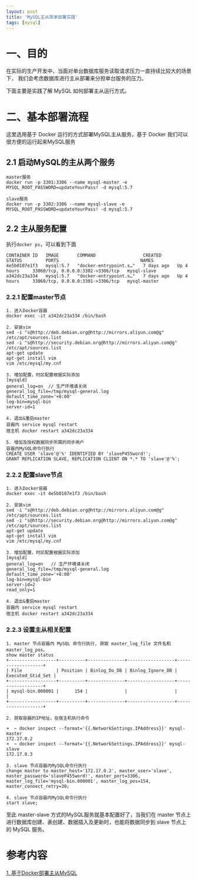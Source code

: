 ```yaml
---
layout: post
title: 'MySQL主从简单部署实践'
tags: [mysql]
---
```


# 一、目的
在实际的生产开发中，当面对单台数据库服务读取请求压力一直持续比较大的场景下，
我们会考虑数据库进行主从部署来分担单台服务的压力。

下面主要是实践了解 MySQL 如何部署主从运行方式。

# 二、基本部署流程
这里选用基于 Docker 运行的方式部署MySQL主从服务，基于 Docker 我们可以很方便的运行起来MySQL服务

## 2.1 启动MySQL的主从两个服务
```
master服务
docker run -p 3301:3306 --name mysql-master -e MYSQL_ROOT_PASSWORD=updateYourPass! -d mysql:5.7

slave服务
docker run -p 3302:3306 --name mysql-slave -e MYSQL_ROOT_PASSWORD=updateYourPass! -d mysql:5.7
```

## 2.2 主从服务配置

执行`docker ps`，可以看到下面
```
CONTAINER ID   IMAGE       COMMAND                  CREATED      STATUS         PORTS                               NAMES
4e5b0107e1f3   mysql:5.7   "docker-entrypoint.s…"   7 days ago   Up 4 hours     33060/tcp, 0.0.0.0:3302->3306/tcp   mysql-slave
a342dc23a334   mysql:5.7   "docker-entrypoint.s…"   7 days ago   Up 4 hours     33060/tcp, 0.0.0.0:3301->3306/tcp   mysql-master

```
### 2.2.1 配置master节点
```
1. 进入Docker容器
docker exec -it a342dc23a334 /bin/bash

2. 安装vim
sed -i "s@http://deb.debian.org@http://mirrors.aliyun.com@g" /etc/apt/sources.list
sed -i "s@http://security.debian.org@http://mirrors.aliyun.com@g" /etc/apt/sources.list
apt-get update 
apt-get install vim 
vim /etc/mysql/my.cnf

3. 增加配置，时区配置根据实际添加
[mysqld]
general_log=on  // 生产环境请关闭
general_log_file=/tmp/mysql-general.log
default_time_zone='+8:00'
log-bin=mysql-bin
server-id=1

4. 退出&重启master
容器内 service mysql restart
宿主机 docker restart a342dc23a334

5. 增加及授权数据同步所需的同步用户
容器内MySQL命令行执行
CREATE USER 'slave'@'%' IDENTIFIED BY 'slaveP455word!';
GRANT REPLICATION SLAVE, REPLICATION CLIENT ON *.* TO 'slave'@'%';

```

### 2.2.2 配置slave节点
```
1. 进入Docker容器
docker exec -it 4e5b0107e1f3 /bin/bash

2. 安装vim
sed -i "s@http://deb.debian.org@http://mirrors.aliyun.com@g" /etc/apt/sources.list
sed -i "s@http://security.debian.org@http://mirrors.aliyun.com@g" /etc/apt/sources.list
apt-get update 
apt-get install vim 
vim /etc/mysql/my.cnf

3. 增加配置，时区配置根据实际添加
[mysqld]
general_log=on   // 生产环境请关闭
general_log_file=/tmp/mysql-general.log
default_time_zone='+8:00'
log-bin=mysql-bin
server-id=2  
read_only=1

4. 退出&重启master
容器内 service mysql restart
宿主机 docker restart a342dc23a334

```

### 2.2.3 设置主从相关配置

```
1. master 节点容器内 MySQL 命令行执行, 获取 master_log_file 文件名和 master_log_pos。
show master status
+------------------+----------+--------------+------------------+-------------------+
| File             | Position | Binlog_Do_DB | Binlog_Ignore_DB | Executed_Gtid_Set |
+------------------+----------+--------------+------------------+-------------------+
| mysql-bin.000001 |      154 |              |                  |                   |
+------------------+----------+--------------+------------------+-------------------+

2. 获取容器的IP地址，在宿主机执行命令

➜  ~ docker inspect --format='{{.NetworkSettings.IPAddress}}' mysql-master
172.17.0.2
➜  ~ docker inspect --format='{{.NetworkSettings.IPAddress}}' mysql-slave
172.17.0.3

3. slave 节点容器内MySQL命令行执行
change master to master_host='172.17.0.2', master_user='slave', master_password='slaveP455word!', master_port=3306, master_log_file='mysql-bin.000001', master_log_pos=154, master_connect_retry=30;

4. slave 节点容器内MySQL命令行执行
start slave;

```

至此 master-slave 方式的MySQL服务就基本配置好了，当我们在 master 节点上进行数据库创建、表创建、数据插入及更新时，也能将数据同步到 slave 节点上的 MySQL 服务。


# 参考内容
[1. 基于Docker部署主从MySQL](https://juejin.cn/post/6907112721532059662) 